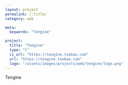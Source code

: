 ```yaml
---
layout: project
permalink: /:title/
category: web

meta:
  keywords: "Tengine"

project:
  title: "Tengine"
  type: "C"
  ci_url: "https://tengine.taobao.com"
  url: "https://tengine.taobao.com"
  logo: "/assets/images/projects/web/tengine/logo.png"
---
```


<p>Tengine</p>
